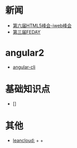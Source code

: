 # 新闻
- [第六届HTML5峰会-iweb峰会](http://2017.html5dw.com/)
- [第三届FEDAY](https://fequan.com/2017/)

# angular2
- [angular-cli](http://)

# 基础知识点
- []

# 其他
- [leancloud:](https://leancloud.cn)
  +
  +
